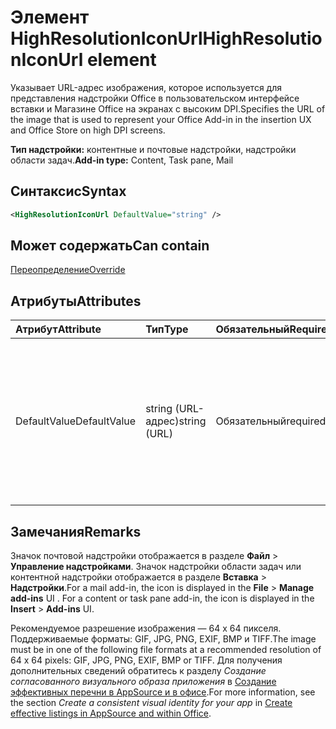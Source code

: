 # <a name="highresolutioniconurl-element"></a><span data-ttu-id="0f4c6-101">Элемент HighResolutionIconUrl</span><span class="sxs-lookup"><span data-stu-id="0f4c6-101">HighResolutionIconUrl element</span></span>

<span data-ttu-id="0f4c6-102">Указывает URL-адрес изображения, которое используется для представления надстройки Office в пользовательском интерфейсе вставки и Магазине Office на экранах с высоким DPI.</span><span class="sxs-lookup"><span data-stu-id="0f4c6-102">Specifies the URL of the image that is used to represent your Office Add-in in the insertion UX and Office Store on high DPI screens.</span></span>

<span data-ttu-id="0f4c6-103">**Тип надстройки:** контентные и почтовые надстройки, надстройки области задач.</span><span class="sxs-lookup"><span data-stu-id="0f4c6-103">**Add-in type:** Content, Task pane, Mail</span></span>

## <a name="syntax"></a><span data-ttu-id="0f4c6-104">Синтаксис</span><span class="sxs-lookup"><span data-stu-id="0f4c6-104">Syntax</span></span>

```XML
<HighResolutionIconUrl DefaultValue="string" />
```

## <a name="can-contain"></a><span data-ttu-id="0f4c6-105">Может содержать</span><span class="sxs-lookup"><span data-stu-id="0f4c6-105">Can contain</span></span>

[<span data-ttu-id="0f4c6-106">Переопределение</span><span class="sxs-lookup"><span data-stu-id="0f4c6-106">Override</span></span>](override.md)

## <a name="attributes"></a><span data-ttu-id="0f4c6-107">Атрибуты</span><span class="sxs-lookup"><span data-stu-id="0f4c6-107">Attributes</span></span>

|<span data-ttu-id="0f4c6-108">**Атрибут**</span><span class="sxs-lookup"><span data-stu-id="0f4c6-108">**Attribute**</span></span>|<span data-ttu-id="0f4c6-109">**Тип**</span><span class="sxs-lookup"><span data-stu-id="0f4c6-109">**Type**</span></span>|<span data-ttu-id="0f4c6-110">**Обязательный**</span><span class="sxs-lookup"><span data-stu-id="0f4c6-110">**Required**</span></span>|<span data-ttu-id="0f4c6-111">**Описание**</span><span class="sxs-lookup"><span data-stu-id="0f4c6-111">**Description**</span></span>|
|:-----|:-----|:-----|:-----|
|<span data-ttu-id="0f4c6-112">DefaultValue</span><span class="sxs-lookup"><span data-stu-id="0f4c6-112">DefaultValue</span></span>|<span data-ttu-id="0f4c6-113">string (URL-адрес)</span><span class="sxs-lookup"><span data-stu-id="0f4c6-113">string (URL)</span></span>|<span data-ttu-id="0f4c6-114">Обязательный</span><span class="sxs-lookup"><span data-stu-id="0f4c6-114">required</span></span>|<span data-ttu-id="0f4c6-115">Задает значение по умолчанию для этого параметра, представленное для языкового стандарта, который указан с помощью элемента [DefaultLocale](defaultlocale.md).</span><span class="sxs-lookup"><span data-stu-id="0f4c6-115">Specifies the default value for this setting, expressed for the locale specified in the [DefaultLocale](defaultlocale.md) element.</span></span>|

## <a name="remarks"></a><span data-ttu-id="0f4c6-116">Замечания</span><span class="sxs-lookup"><span data-stu-id="0f4c6-116">Remarks</span></span>

<span data-ttu-id="0f4c6-p101">Значок почтовой надстройки отображается в разделе **Файл**  >  **Управление надстройками**. Значок надстройки области задач или контентной надстройки отображается в разделе **Вставка**  >  **Надстройки**.</span><span class="sxs-lookup"><span data-stu-id="0f4c6-p101">For a mail add-in, the icon is displayed in the  **File** > **Manage add-ins** UI . For a content or task pane add-in, the icon is displayed in the **Insert** > **Add-ins** UI.</span></span>

<span data-ttu-id="0f4c6-119">Рекомендуемое разрешение изображения — 64 x 64 пикселя. Поддерживаемые форматы: GIF, JPG, PNG, EXIF, BMP и TIFF.</span><span class="sxs-lookup"><span data-stu-id="0f4c6-119">The image must be in one of the following file formats at a recommended resolution of 64 x 64 pixels: GIF, JPG, PNG, EXIF, BMP or TIFF.</span></span> <span data-ttu-id="0f4c6-120">Для получения дополнительных сведений обратитесь к разделу _Создание согласованного визуального образа приложения_ в [Создание эффективных перечни в AppSource и в офисе](https://docs.microsoft.com/office/dev/store/create-effective-office-store-listings).</span><span class="sxs-lookup"><span data-stu-id="0f4c6-120">For more information, see the section  _Create a consistent visual identity for your app_ in [Create effective listings in AppSource and within Office](https://docs.microsoft.com/office/dev/store/create-effective-office-store-listings).</span></span>
